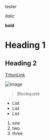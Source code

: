 tester

*italic*

**bold**

# Heading 1

## Heading 2

[TritonLink](https://students.ucsd.edu/)

![Image](https://img.pokemondb.net/artwork/large/chespin.jpg)

> Blockquote

* List
* List
* List

1. one
2. two
3. three
